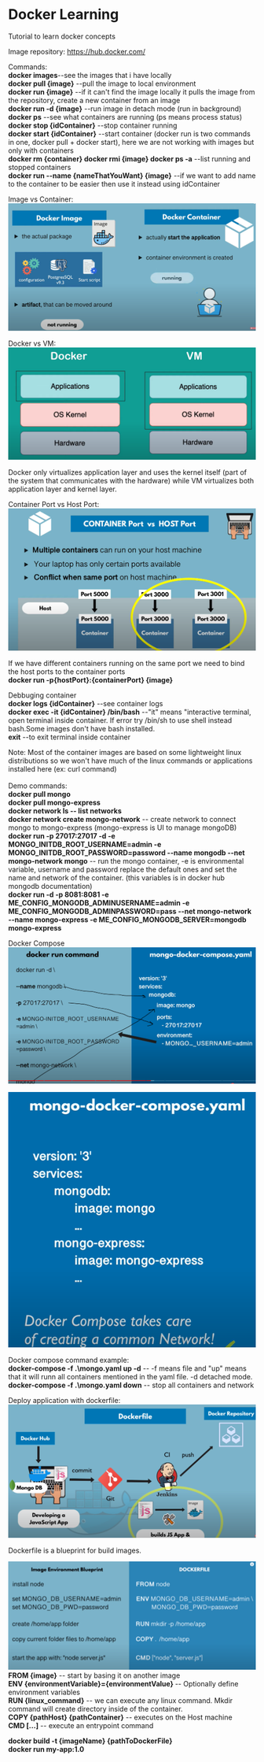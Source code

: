 # Docker Learning


Tutorial to learn docker concepts 

Image repository: 
https://hub.docker.com/ 

Commands:<br/>
<strong>docker images</strong>--see the images that i have locally<br/>
<strong>docker pull {image}</strong> --pull the image to local environment<br/>
<strong>docker run {image}</strong> --if it can't find the image locally it pulls the image from the repository, create a new container from an image<br/>
<strong>docker run -d {image}</strong> --run image in detach mode (run in background)<br/>
<strong>docker ps</strong> --see what containers are running (ps means process status)<br/>
<strong>docker stop {idContainer}</strong> --stop container running<br/>
<strong>docker start {idContainer}</strong> --start container (docker run is two commands in one, docker pull + docker start), here we are not working with images but only with containers<br/>
<strong> docker rm {container} </strong>
<strong> docker rmi {image} </strong>
<strong>docker ps -a</strong> --list running and stopped containers<br/>
<strong>docker run --name {nameThatYouWant} {image}</strong> --if we want to add name to the container to be easier then use it instead using idContainer

Image vs Container: <br/>
![alt text](https://github.com/luislimaUM/Docker/blob/main/dockerImage.PNG)
<br/>

Docker vs VM: <br/>
![alt text](https://github.com/luislimaUM/Docker/blob/main/dockervsVM.PNG)

Docker only virtualizes application layer and uses the kernel itself (part of the system that communicates with the hardware) while VM virtualizes both application layer and kernel layer.

Container Port vs Host Port: <br/>
![alt text](https://github.com/luislimaUM/Docker/blob/main/dockerPorts.PNG)

If we have different containers running on the same port we need to bind the host ports to the container ports<br/>
<strong>docker run -p{hostPort}:{containerPort} {image}</strong>

Debbuging container<br/>
<strong>docker logs {idContainer}</strong> --see container logs<br/>
<strong>docker exec -it {idContainer} /bin/bash</strong> --"it" means "interactive terminal, open terminal inside container. If error try /bin/sh to use shell instead bash.Some images don't have bash installed. <br/>
<strong>exit</strong> --to exit terminal inside container <br/>

Note: Most of the container images are based on some lightweight linux distributions so we won't have much of the linux commands or applications installed here (ex: curl command)<br/><br/>
Demo commands: <br/>
<strong>docker pull mongo</strong> <br/>
<strong>docker pull mongo-express</strong> <br/>
<strong>docker network ls -- list networks</strong> <br/>
<strong>docker network create mongo-network</strong> -- create network to connect mongo to mongo-express (mongo-express is UI to manage mongoDB) <br/>
<strong>docker run -p 27017:27017 -d -e MONGO_INITDB_ROOT_USERNAME=admin -e MONGO_INITDB_ROOT_PASSWORD=password --name mongodb --net mongo-network mongo</strong> -- run the mongo container, -e is environmental variable, username and password replace the default ones and set the name and network of the container. (this variables is in docker hub mongodb documentation)<br/>
<strong>docker run -d -p 8081:8081 -e ME_CONFIG_MONGODB_ADMINUSERNAME=admin -e ME_CONFIG_MONGODB_ADMINPASSWORD=pass --net mongo-network --name mongo-express -e ME_CONFIG_MONGODB_SERVER=mongodb mongo-express</strong><br/>

Docker Compose<br/>
![alt text](https://github.com/luislimaUM/Docker/blob/main/dockercompose.PNG)<br/>

![alt text](https://github.com/luislimaUM/Docker/blob/main/dockernetwork.PNG)<br/>

Docker compose command example: <br/>
<strong>docker-compose -f .\mongo.yaml up -d</strong> -- -f means file and "up" means that it will runn all containers mentioned in the yaml file. -d detached mode. <br/>
<strong>docker-compose -f .\mongo.yaml down</strong> -- stop all containers and network <br/>

Deploy application with dockerfile: <br/>
![alt text](https://github.com/luislimaUM/Docker/blob/main/dockerDeploy.PNG)<br/>

Dockerfile is a blueprint for build images.<br/>

![alt text](https://github.com/luislimaUM/Docker/blob/main/dockerFileExample.PNG)<br/>
<strong>FROM {image}</strong> -- start by basing it on another image </br>
<strong>ENV {environmentVariable}={environmentValue} </strong> -- Optionally define environment variables </br>
<strong>RUN {linux_command}</strong> -- we can execute any linux command. Mkdir command will create directory inside of the container.</br>
<strong>COPY {pathHost} {pathContainer}</strong> -- executes on the Host machine</br>
<strong>CMD [...]</strong> -- execute an entrypoint command</br>

<strong>docker build -t {imageName} {pathToDockerFile}</br>
<strong>docker run my-app:1.0 </strong>